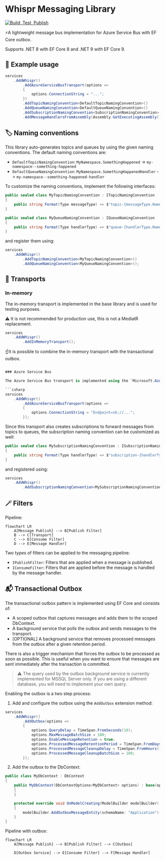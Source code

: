 # Whispr Messaging Library

[![Build, Test, Publish](https://github.com/huysentruitw/Whispr/actions/workflows/build-test-publish.yml/badge.svg?branch=main)](https://github.com/huysentruitw/Whispr/actions/workflows/build-test-publish.yml)

⚡A lightweight message bus implementation for Azure Service Bus with EF Core outbox.

Supports .NET 8 with EF Core 8 and .NET 9 with EF Core 9.

## 🚀 Example usage

```csharp
services
    .AddWhispr()
        .AddAzureServiceBusTransport(options =>
        {
            options.ConnectionString = "...";
        })
        .AddTopicNamingConvention<DefaultTopicNamingConvention>()
        .AddQueueNamingConvention<DefaultQueueNamingConvention>()
        .AddSubscriptionNamingConvention<SubscriptionNamingConvention>()
        .AddMessageHandlersFromAssembly(Assembly.GetExecutingAssembly());
```

## 🏷️ Naming conventions

This library auto-generates topics and queues by using the given naming conventions. The default naming conventions are:

- `DefaultTopicNamingConvention`: `MyNamespace.SomethingHappened` -> `my-namespace--something-happened`
- `DefaultQueueNamingConvention`: `MyNamespace.SomethingHappenedHandler` -> `my-namespace--something-happened-handler`

To customize the naming conventions, implement the following interfaces:

```csharp
public sealed class MyTopicNamingConvention : ITopicNamingConvention
{
    public string Format(Type messageType) => $"topic-{messageType.Name}";
}
```

```csharp
public sealed class MyQueueNamingConvention : IQueueNamingConvention
{
    public string Format(Type handlerType) => $"queue-{handlerType.Name}";
}
```

and register them using:

```csharp
services
    .AddWhispr()
        .AddTopicNamingConvention<MyTopicNamingConvention>()
        .AddQueueNamingConvention<MyQueueNamingConvention>();
```

## 🚌 Transports

### In-memory

The in-memory transport is implemented in the base library and is used for testing purposes.

⚠️ It is not recommended for production use, this is not a MediatR replacement.

```csharp
services
    .AddWhispr()
        .AddInMemoryTransport();
```

☝️It is possible to combine the in-memory transport with the transactional outbox.

```csharp

### Azure Service Bus

The Azure Service Bus transport is implemented using the `Microsoft.Azure.ServiceBus` package. The transport can be configured using the `AddAzureServiceBusTransport` method:

```csharp
services
    .AddWhispr()
        .AddAzureServiceBusTransport(options =>
        {
            options.ConnectionString = "Endpoint=sb://...";
        });
```

Since this transport also creates subscriptions to forward messages from topics to queues, the subscription naming convention can be customized as well:

```csharp
public sealed class MySubscriptionNamingConvention : ISubscriptionNamingConvention
{
    public string Format(Type handlerType) => $"subscription-{handlerType.Name}";
}
```

and registered using:

```csharp
services
    .AddWhispr()
        .AddSubscriptionNamingConvention<MySubscriptionNamingConvention>();
```

## 🪄 Filters

Pipeline:

```mermaid
flowchart LR
    A[Message Publish] --> B[Publish Filter]
    B --> C[Transport]
    C --> D[Consume Filter]
    D --> E[Message Handler]
```

Two types of filters can be applied to the messaging pipeline:

- `IPublishFilter`: Filters that are applied when a message is published.
- `IConsumeFilter`: Filters that are applied before the message is handled by the message handler.

## 📬 Transactional Outbox

The transactional outbox pattern is implemented using EF Core and consists of:

- A scoped outbox that captures messages and adds them to the scoped DbContext.
- A background service that polls the outbox and sends messages to the transport.
- [OPTIONAL] A background service that removes processed messages from the outbox after a given retention period.

There is also a trigger mechanism that forces the outbox to be processed as soon as possible. This is useful when you want to ensure that messages are sent immediately after the transaction is committed.

> ⚠️ The query used by the outbox background service is currently implemented for MSSQL Server only. If you are using a different database, you will need to implement your own query.

Enabling the outbox is a two step process:

1. Add and configure the outbox using the `AddOutbox` extension method:

```csharp
services
    .AddWhispr()
        .AddOutbox(options =>
        {
            options.QueryDelay = TimeSpan.FromSeconds(10);
            options.MaxMessageBatchSize = 100;
            options.EnableMessageRetention = true;
            options.ProcessedMessageRetentionPeriod = TimeSpan.FromDays(1);
            options.ProcessedMessageCleanupDelay = TimeSpan.FromHours(1);
            options.ProcessedMessageCleanupBatchSize = 100;
        });
```

2. Add the outbox to the DbContext:

```csharp
public class MyDbContext : DbContext
{
    public MyDbContext(DbContextOptions<MyDbContext> options) : base(options)
    {
    }

    protected override void OnModelCreating(ModelBuilder modelBuilder)
    {
        modelBuilder.AddOutboxMessageEntity(schemaName: "Application");
    }
}
```

Pipeline with outbox:

```mermaid
flowchart LR
    A[Message Publish] --> B[Publish Filter] --> C[Outbox]

    D[Outbox Service] --> E[Consume Filter] --> F[Message Handler]
```

